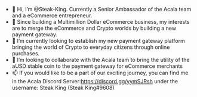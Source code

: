 - 👋 Hi, I’m @Steak-King. Currently a Senior Ambassador of the Acala team and a eCommerce entrepreneur.
- 👀 Since building a Multimillion Dollar eCommerce business, my interests are to merge the eCommerce and Crypto worlds by building a new payment gateway.
- 🌱 I’m currently looking to establish my new payment gateway platform bringing the world of Crypto to everyday citizens through online purchases.
- 💞️ I’m looking to collaborate with the Acala team to bring the utility of the aUSD stable coin to the payment gateway for eCommerce merchants
- 📫 If you would like to be a part of our exciting journey, you can find me in the Acala Discord Server:https://discord.gg/yymSJRsh under the username: Steak King (Steak King#9608)
